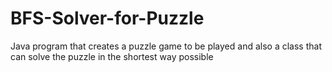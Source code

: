 # BFS-Solver-for-Puzzle
Java program that creates a puzzle game to be played and also a class that can solve the puzzle in the shortest way possible
